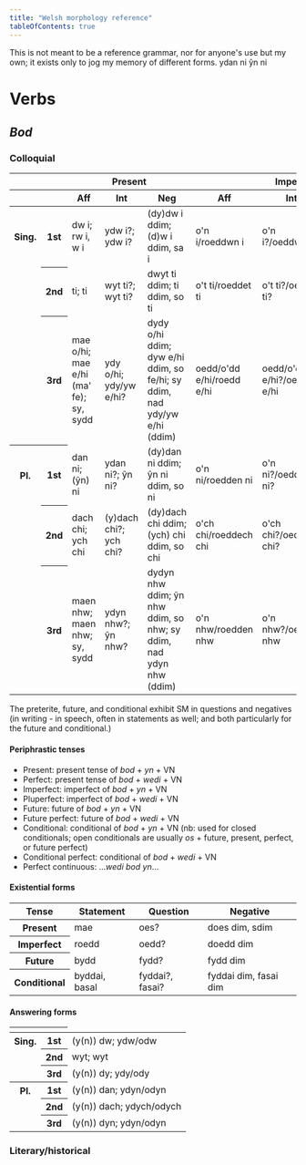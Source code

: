 ```yaml
---
title: "Welsh morphology reference"
tableOfContents: true
---
```


This is not meant to be a reference grammar, nor for anyone's use but my own; it exists only to jog my memory of different forms. ydan ni ŷn ni

# Verbs

## <i>Bod</i>

### Colloquial

<section>
    <table>
        <thead>
            <tr>
                <th></th>
                <th></th>
                <th colspan="3">Present</th>
                <th colspan="3">Imperfect</th>
                <th>Preterite</th>
                <th>Future</th>
                <th>Conditional</th>
            </tr>
            <tr>
               <th></th>
               <th></th>
               <th>Aff</th>
               <th>Int</th>
               <th>Neg</th>
               <th>Aff</th>
               <th>Int</th>
               <th>Neg</th>
            </tr>
        </thead>
        <tbody>
            <tr>
                <th>Sing.</th>
                <th>1st</th>
                <td>dw i; rw i, w i</td>
                <td>ydw i?; ydw i?</td>
                <td>(dy)dw i ddim; (d)w i ddim, sa i</td>
                <td>o'n i/roeddwn i</td>
                <td>o'n i?/oeddwn i?</td>
                <td>o'n i ddim/doeddwn i ddim</td>
                <td>bues i</td>
                <td>bydda i</td>
                <td>byddwn/(ba)swn i</td>
            </tr>
            <tr>
                <td></td>
                <th>2nd</th>
                <td>ti; ti</td>
                <td>wyt ti?; wyt ti?</td>
                <td>dwyt ti ddim; ti ddim, so ti</td>
                <td>o't ti/roeddet ti</td>
                <td>o't ti?/oeddet ti?</td>
                <td>o't ti ddim/doeddet ti ddim</td>
                <td>buest ti</td>
                <td>byddi di</td>
                <td>byddet/(ba)set ti</td>
            </tr>
            <tr>
                <td></td>
                <th>3rd</th>
                <td>mae o/hi; mae e/hi (ma' fe); sy, sydd</td>
                <td>ydy o/hi; ydy/yw e/hi?</td>
                <td>dydy o/hi ddim; dyw e/hi ddim, so fe/hi; sy ddim, nad ydy/yw e/hi (ddim)</td>
                <td>oedd/o'dd e/hi/roedd e/hi</td>
                <td>oedd/o'dd e/hi?/oedd e/hi</td>
                <td>oedd/o'dd e/hi ddim/doedd e/hi ddim</td>
                <td>buodd e/hi</td>
                <td>bydd e/hi</td>
                <td>byddai/(ba)sai fe/hi</td>
            </tr>
            <tr>
                <th>Pl.</th>
                <th>1st</th>
                <td>dan ni; (ŷn) ni</td>
                <td>ydan ni?; ŷn ni?</td>
                <td>(dy)dan ni ddim; ŷn ni ddim, so ni</td>
                <td>o'n ni/roedden ni</td>
                <td>o'n ni?/oedden ni?</td>
                <td>o'n ni ddim/doedden ni ddim</td>
                <td>buon ni</td>
                <td>byddwn ni</td>
                <td>bydden/(ba)sen ni</td>
            </tr>
            <tr>
                <td></td>
                <th>2nd</th>
                <td>dach chi; ych chi</td>
                <td>(y)dach chi?; ych chi?</td>
                <td>(dy)dach chi ddim; (ych) chi ddim, so chi</td>
                <td>o'ch chi/roeddech chi</td>
                <td>o'ch chi?/oeddech chi?</td>
                <td>o'ch chi ddim/doeddech chi ddim</td>
                <td>buoch chi</td>
                <td>byddwch chi</td>
                <td>byddech/(ba)sech chi</td>
            </tr>
            <tr>
                <td></td>
                <th>3rd</th>
                <td>maen nhw; maen nhw; sy, sydd</td>
                <td>ydyn nhw?; ŷn nhw?</td>
                <td>dydyn nhw ddim; ŷn nhw ddim, so nhw; sy ddim, nad ydyn nhw (ddim)</td>
                <td>o'n nhw/roedden nhw</td>
                <td>o'n nhw?/oedden nhw</td>
                <td>o'n nhw ddim/doedden nhw ddim</td>
                <td>buon nhw</td>
                <td>byddan nhw</td>
                <td>bydden/(ba)sen nhw</td>
            </tr>
        </tbody>
    </table>
</section>

The preterite, future, and conditional exhibit SM in questions and negatives (in writing - in speech, often in statements as well; and both particularly for the future and conditional.)

#### Periphrastic tenses

- Present: present tense of <i>bod</i> + <i>yn</i> + VN
- Perfect: present tense of <i>bod</i> + <i>wedi</i> + VN
- Imperfect: imperfect of <i>bod</i> + <i>yn</i> + VN
- Pluperfect: imperfect of <i>bod</i> + <i>wedi</i> + VN
- Future: future of <i>bod</i> + <i>yn</i> + VN
- Future perfect: future of <i>bod</i> + <i>wedi</i> + VN
- Conditional: conditional of <i>bod</i> + <i>yn</i> + VN (nb: used for closed conditionals; open conditionals are usually <i>os</i> + future, present, perfect, or future perfect)
- Conditional perfect: conditional of <i>bod</i> + <i>wedi</i> + VN
- Perfect continuous: ...<i>wedi bod yn</i>...

#### Existential forms

<section>
    <table>
        <thead>
            <tr>
                <th>Tense</th>
                <th>Statement</th>
                <th>Question</th>
                <th>Negative</th>
            </tr>
        </thead>
        <tbody>
            <tr>
                <th>Present</th>
                <td>mae</td>
                <td>oes?</td>
                <td>does dim, sdim</td>
            </tr>
            <tr>
                <th>Imperfect</th>
                <td>roedd</td>
                <td>oedd?</td>
                <td>doedd dim</td>
            </tr>
            <tr>
                <th>Future</th>
                <td>bydd</td>
                <td>fydd?</td>
                <td>fydd dim</td>
            </tr>
            <tr>
                <th>Conditional</th>
                <td>byddai, basal</td>
                <td>fyddai?, fasai?</td>
                <td>fyddai dim, fasai dim</td>
            </tr>
        </tbody>
    </table>
</section>

#### Answering forms

<section>
    <table>
        <thead>
            <tr>
                <th colspan="2"></th>
            </tr>
        </thead>
        <tbody>
            <tr>
                <th>Sing.</th>
                <th>1st</th>
                <td>(y(n)) dw; ydw/odw</td>
            </tr>
            <tr>
                <td></td>
                <th>2nd</th>
                <td>wyt; wyt</td>
            </tr>
            <tr>
                <td></td>
                <th>3rd</th>
                <td>(y(n)) dy; ydy/ody</td>
            </tr>
            <tr>
                <th>Pl.</th>
                <th>1st</th>
                <td>(y(n)) dan; ydyn/odyn</td>
            </tr>
            <tr>
                <td></td>
                <th>2nd</th>
                <td>(y(n)) dach; ydych/odych</td>
            </tr>
            <tr>
                <td></td>
                <th>3rd</th>
                <td>(y(n)) dyn; ydyn/odyn</td>
            </tr>
        </tbody>
    </table>
</section>

### Literary/historical
